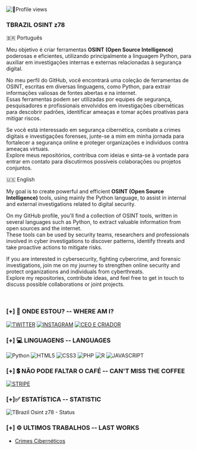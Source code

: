 <img src="https://komarev.com/ghpvc/?username=tbrazilosintz78&color=yellow" alt="👀Profile views" /> 

### TBRAZIL OSINT  z78

🇧🇷 Português <br/>

Meu objetivo é criar ferramentas **OSINT (Open Source Intelligence)** poderosas e eficientes, utilizando principalmente a linguagem Python, para auxiliar em investigações internas e externas relacionadas à segurança digital.

No meu perfil do GitHub, você encontrará uma coleção de ferramentas de OSINT, escritas em diversas linguagens, como Python, para extrair informações valiosas de fontes abertas e na internet. <br/> Essas ferramentas podem ser utilizadas por equipes de segurança, pesquisadores e profissionais envolvidos em investigações cibernéticas para descobrir padrões, identificar ameaças e tomar ações proativas para mitigar riscos.

Se você está interessado em segurança cibernética, combate a crimes digitais e investigações forenses, junte-se a mim em minha jornada para fortalecer a segurança online e proteger organizações e indivíduos contra ameaças virtuais.<br/>
Explore meus repositórios, contribua com ideias e sinta-se à vontade para entrar em contato para discutirmos possíveis colaborações ou projetos conjuntos.

🇺🇸 English <br/>

My goal is to create powerful and efficient **OSINT (Open Source Intelligence)** tools, using mainly the Python language, to assist in internal and external investigations related to digital security.

On my GitHub profile, you'll find a collection of OSINT tools, written in several languages such as Python, to extract valuable information from open sources and the internet. <br/> These tools can be used by security teams, researchers and professionals involved in cyber investigations to discover patterns, identify threats and take proactive actions to mitigate risks.

If you are interested in cybersecurity, fighting cybercrime, and forensic investigations, join me on my journey to strengthen online security and protect organizations and individuals from cyberthreats.<br/>
Explore my repositories, contribute ideas, and feel free to get in touch to discuss possible collaborations or joint projects.

<br/>

### [+] 📱 ONDE ESTOU? -- WHERE AM I?

[![TWITTER](https://img.shields.io/badge/Twitter-1DA1F2?style=for-the-badge&logo=twitter&logoColor=white)](https://#)
[![INSTAGRAM](https://img.shields.io/badge/Instagram-E4405F?style=for-the-badge&logo=instagram&logoColor=white)](https://#)
[![CEO E CRIADOR ](https://img.shields.io/badge/LinkedIn-0077B5?style=for-the-badge&logo=linkedin&logoColor=white)](https://br.linkedin.com/)<br/>


### [+] 💻 LINGUAGENS -- LANGUAGES

![Python](https://img.shields.io/badge/Python-3776AB?style=for-the-badge&logo=python&logoColor=white)
![HTML5](https://img.shields.io/badge/HTML5-E34F26?style=for-the-badge&logo=html5&logoColor=white)
![CSS3](https://img.shields.io/badge/CSS3-1572B6?style=for-the-badge&logo=css3&logoColor=white)
![PHP](https://img.shields.io/badge/PHP-777BB4?style=for-the-badge&logo=php&logoColor=white)
![R](https://img.shields.io/badge/R-276DC3?style=for-the-badge&logo=r&logoColor=white)
![JAVASCRIPT](https://img.shields.io/badge/JavaScript-F7DF1E?style=for-the-badge&logo=javascript&logoColor=black)<br/>

### [+] 💲 NÃO PODE FALTAR O CAFÉ -- CAN'T MISS THE COFFEE

[![STRIPE](https://img.shields.io/badge/Stripe-626CD9?style=for-the-badge&logo=Stripe&logoColor=white)](https://stripe.com)<br/>


### [+]✅ ESTATÍSTICA -- STATISTIC

![TBrazil Osint z78 - Status](https://github-readme-stats.vercel.app/api?username=tbrazilosintz78&show_icons=true&theme=highcontrast)<br/>

 
### [+] ⚙ ULTIMOS TRABALHOS -- LAST WORKS
- [ Crimes Cibernéticos ](https://notion.io)<br/>



